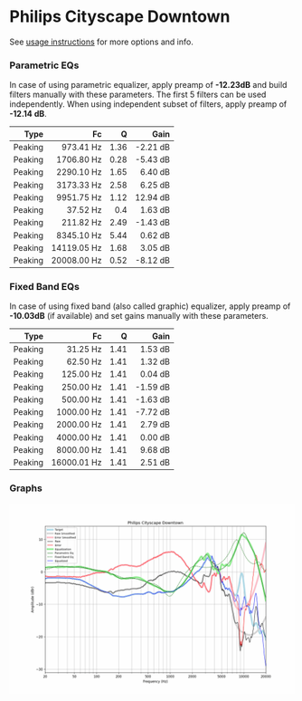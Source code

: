 # Philips Cityscape Downtown
See [usage instructions](https://github.com/jaakkopasanen/AutoEq#usage) for more options and info.

### Parametric EQs
In case of using parametric equalizer, apply preamp of **-12.23dB** and build filters manually
with these parameters. The first 5 filters can be used independently.
When using independent subset of filters, apply preamp of **-12.14 dB**.

| Type    | Fc          |    Q | Gain     |
|--------:|------------:|-----:|---------:|
| Peaking | 973.41 Hz   | 1.36 | -2.21 dB |
| Peaking | 1706.80 Hz  | 0.28 | -5.43 dB |
| Peaking | 2290.10 Hz  | 1.65 | 6.40 dB  |
| Peaking | 3173.33 Hz  | 2.58 | 6.25 dB  |
| Peaking | 9951.75 Hz  | 1.12 | 12.94 dB |
| Peaking | 37.52 Hz    | 0.4  | 1.63 dB  |
| Peaking | 211.82 Hz   | 2.49 | -1.43 dB |
| Peaking | 8345.10 Hz  | 5.44 | 0.62 dB  |
| Peaking | 14119.05 Hz | 1.68 | 3.05 dB  |
| Peaking | 20008.00 Hz | 0.52 | -8.12 dB |

### Fixed Band EQs
In case of using fixed band (also called graphic) equalizer, apply preamp of **-10.03dB**
(if available) and set gains manually with these parameters.

| Type    | Fc          |    Q | Gain     |
|--------:|------------:|-----:|---------:|
| Peaking | 31.25 Hz    | 1.41 | 1.53 dB  |
| Peaking | 62.50 Hz    | 1.41 | 1.32 dB  |
| Peaking | 125.00 Hz   | 1.41 | 0.04 dB  |
| Peaking | 250.00 Hz   | 1.41 | -1.59 dB |
| Peaking | 500.00 Hz   | 1.41 | -1.63 dB |
| Peaking | 1000.00 Hz  | 1.41 | -7.72 dB |
| Peaking | 2000.00 Hz  | 1.41 | 2.79 dB  |
| Peaking | 4000.00 Hz  | 1.41 | 0.00 dB  |
| Peaking | 8000.00 Hz  | 1.41 | 9.68 dB  |
| Peaking | 16000.01 Hz | 1.41 | 2.51 dB  |

### Graphs
![](./Philips%20Cityscape%20Downtown.png)